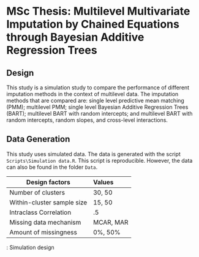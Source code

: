 # MSc Thesis: Multilevel Multivariate Imputation by Chained Equations through Bayesian Additive Regression Trees
 
## Design
This study is a simulation study to compare the performance of different imputation methods in the context of multilevel data. The imputation methods that are compared are: single level predictive mean matching (PMM); multilevel PMM; single level Bayesian Additive Regression Trees (BART); multilevel BART with random intercepts; and multilevel BART with random intercepts, random slopes, and cross-level interactions.

## Data Generation
This study uses simulated data. The data is generated with the script `Scripts\Simulation data.R`. This script is reproducible. However, the data can also be found in the folder `Data`.

| Design factors             | Values    | 
|----------------------------|:----------|
| Number of clusters         | 30, 50    | 
| Within-cluster sample size | 15, 50    | 
| Intraclass Correlation     | .5        |
| Missing data mechanism     | MCAR, MAR |
| Amount of missingness      | 0%, 50%   |
: Simulation design